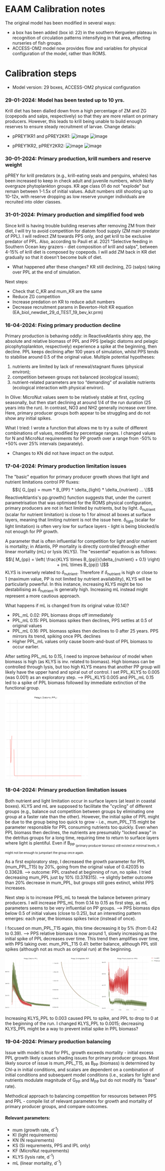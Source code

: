 # EAAM Calibration notes
The original model has been modified in several ways:
- a box has been added (box id: 22) in the southern Kerguelen plateau in recognition of circulation patterns intensifying in that area, affecting nurseries of fish groups.
- ACCESS-OM2 model now provides flow and variables for physical configuration of the model, rather than ROMS.

# Calibration steps
- Model version: 29 boxes, ACCESS-OM2 physical configuration

### 29-01-2024: Model has been tested up to 10 yrs. 
Krill diet has been dialled down from a high percentage of ZM and ZG (copepods and salps, respectively) so that they are more reliant on primary producers. However, this leads to krill being unable to build enough reserves to ensure steady recruitment of larvae.
Change details:
- pPREY1KR1 and pPREY2KR1:
![image](https://github.com/East-Antarctic-Atlantis-model/EADocumentation/assets/85492378/01cf46a8-a728-421f-b7dd-1500e4203d67)
![image](https://github.com/East-Antarctic-Atlantis-model/EADocumentation/assets/85492378/206b6f05-1d99-40e9-a383-c3cb70c89e0c)

- pPREY1KR2, pPREY2KR2:
![image](https://github.com/East-Antarctic-Atlantis-model/EADocumentation/assets/85492378/c4da7c4b-f7c0-4ab8-adc3-180edcc9698b)
![image](https://github.com/East-Antarctic-Atlantis-model/EADocumentation/assets/85492378/a4e664fc-d01d-4796-87e5-51cefe381fc1)

### 30-01-2024: Primary production, krill numbers and reserve weight
pPREY for krill predators (e.g., krill-eating seals and penguins, whales) has been increased to keep in check adult and juvenile numbers, which likely overgraze phytoplankton groups. KR age class 01 do not "explode" but remain between 1-1.5x of initial values. Adult numbers still shooting up to 10-12x, with reserve dropping as low reserve younger individuals are recruited into older classes.

### 31-01-2024: Primary production and simplified food web
Since krill is having trouble building reserves after removing ZM from their diet, I will try to avoid competition for diatom food supply (ZM main predator of PPL). I will redirect ZM towards PPS only, and get krill to be exclusive predator of PPL. Also, according to Pauli et al. 2021 "Selective feeding in Southern Ocean key grazers - diet composition of krill and salps", between 4-15% of krill diet is composed by copepods. I will add ZM back in KR diet gradually so that it doesn't become bulk of diet.
- What happened after these changes? KR still declining, ZG (salps) taking over PPL at the end of simulation.

Next steps:
- Check that C_KR and mum_KR are the same
- Reduce ZG competition
- Increase predation on KR to reduce adult numbers
- Decrease recruitment params in Beverton-Holt KR equation (EA_biol_newdiet_29_d_TEST_19_bev_kr.prm)


### 16-04-2024: Fixing primary production decline
Primary production is behaving oddly: in ReactiveAtlantis shiny app, the absolute and relative biomass of PPL and PPS (pelagic diatoms and pelagic picophytoplankton, respectively) experience a spike at the beginning, then decline. PPL keeps declining after 100 years of simulation, whilst PPS tends to stabilise around 0.5 of the original value. Multiple potential hypotheses:
1. nutrients are limited by lack of renewal/stagnant fluxes (physical environ);
2. competition between groups not balanced (ecological issues);
3. nutrient-related parameters are too “demanding” of available nutrients (ecological interaction with physical environ).

In Olive: MicroNut values seem to be relatively stable at first, cycling seasonally, but then start declining at around 1/4 of the run duration (25 years into the run). In contrast, NO3 and NH2 generally increase over time. Here, primary producer groups both appear to be struggling and do not show any initial spikes.

What I tried: I wrote a function that allows me to try a suite of different combinations of values, modified by percentage ranges. I changed values for N and MicroNut requirements for PP growth over a range from -50% to +50% over 25% intervals (separately).
- Changes to KN did not have impact on the output. 

### 17-04-2024: Primary production limitation issues
The "basic" equation for primary producer growth shows that light and nutrient limitations control PP fluxes:
$$\[
G_{pp} = mum * B_{PP} * \delta_{light} * \delta_{nutrient} ...
\]$$ 
ReactiveAtlantis's pp.growth() function suggests that, under the current parametrisation that was optimised for the ROMS physical configuration, primary producers are not in fact limited by nutrients, but by light.
$\delta$<sub>nutrient</sub> (scalar for nutrient limitation) is close to 1 for almost all boxes at surface layers, meaning that limiting nutrient is not the issue here. 
$\delta$<sub>light</sub> (scalar for light limitation) is often very low for surface layers - light is being blocked/is not enough for PP growth. 

A parameter that is often influential for competition for light and/or nutrient is mortality; in Atlantis, PP mortality is directly controlled through either linear mortality (mL) or lysis (KLYS). The "essential" equation is as follows:
$$\[
M_{pp} = \left( \frac{KLYS \times B_{pp}}{\delta_{nutrient} + 0.1} \right) + (mL \times B_{pp})
\]$$
KLYS is inversely related to $\delta$<sub>nutrient</sub>. Therefore if $\delta$<sub>nutrient</sub> is high or close to 1 (maximum value, PP is not limited by nutrient availability), KLYS will be particularly powerful. In this instance, increasing KLYS might be too destabilising as $\delta$<sub>nutrient</sub> is generally high. Increasing mL instead might represent a more cautious approach. 

What happens if mL is changed from its original value (0.14)?
- PPL_mL 0.02: PPL biomass drops off immediately
- PPL_mL 0.15: PPL biomass spikes then declines, PPS settles at 0.5 of original values 
- PPL_mL 0.16: PPL biomass spikes then declines to 0 after 25 years. PPS mirrors its trend, spiking once PPL declines
- Higher PPL_mL values only cause boom-and-bust of PPL biomass to occur earlier.

After setting PPL_mL to 0.15, I need to improve behaviour of model when biomass is high (as KLYS is inv. related to biomass). High biomass can be controlled through lysis, but too high KLYS means that another PP group will likely have the upper hand and spiral out of control. I set PPL_KLYS to 0.005 (was 0.001) as an exploratory step. --> PPL_KLYS 0.005 and PPL_mL 0.15 led to a spike of PPL biomass followed by immediate extinction of the functional group. 

![alt text](image.png)

### 18-04-2024: Primary production limitation issues
Both nutrient and light limitation occur in surface layers (at least in coastal boxes). 
KLYS and mL are supposed to facilitate the "cycling" of different groups (e.g., balance out competition between groups by eliminating one group at a faster rate than the other). However, the initial spike of PPL might be due to the group being too quick to grow - i.e., mum_PPL_T15 might be parameter responsible for PPL consuming nutrients too quickly. Even when PPL biomass then declines, the nutrients are presumably "locked away" in the detritus groups for a long time, requiring time to return to surface layers where light is plentiful. Even if B<sub>PP<sub> (primary producer biomass) still existed at minimal levels, it might not be enough to jumpstart the group once again.

As a first exploratory step, I decreased the growth parameter for PPL (mum_PPL_T15) by 20%, going from the original value of 0.42035 to 0.33628. --> outcome: PPL crashed at beginning of run, no spike.
I tried decreasing mum_PPL just by 10% (0.378315). --> slightly better outcome than 20% decrease in mum_PPL, but groups still goes extinct, whilst PPS increases.

Next step is to increase PPS_mL to tweak the balance between primary producers. 
I will increase PPS_mL from 0.14 to 0.15 as first step, as mL parameters seems to be very influential on PP groups. --> PPS biomass dips below 0.5 of initial values (close to 0.25), but an interesting pattern emerges: each year, the biomass spikes twice (instead of once).

I focused on mum_PPL_T15 again, this time decreasing it by 5% (from 0.42 to 0.39). --> PPS relative biomass is now around 1, slowly increasing as the initial spike of PPL decreases over time. This trend then amplifies over time, with PPS taking over.
mum_PPL_T15 0.41: better balance, although PPL still spikes (although not as much as original run) at the beginning.

![alt text](image-1.png)

Increasing KLYS_PPL to 0.003 caused PPL to spike, and PPL to drop to 0 at the beginning of the run. I changed KLYS_PPL to 0.0015; decreasing KLYS_PPL might be a way to prevent initial spike in PPL biomass?

### 19-04-2024: Primary production balancing
Issue with model is that for PPL, growth exceeds mortality - initial excess PPL growth likely causes shading issues for primary producer groups. Most likely source of issue is mum_PPL_T15, as B<sub>PP</sub> (biomass) is determined by Chl-a in initial conditions, and scalars are dependent on a combination of initial conditions and subsequent model conditions (i.e., scalars for light and nutrients modulate magnitude of G<sub>PP</sub> and M<sub>PP</sub> but do not modify its "base" rate). 

Methodical approach to balancing competition for resources between PPS and PPL - compile list of relevant parameters for growth and mortality of primary producer groups, and compare outcomes.
#### Relevant parameters:
- mum (growth rate, d<sup>-1</sup>)
- KI (light requirements)
- KN (N requirements)
- KS (Si requrements, PPS and IPL only)
- KF (MicroNut requirements)
- KLYS (lysis rate, d<sup>-1</sup>)
- mL (linear mortality, d<sup>-1</sup>)